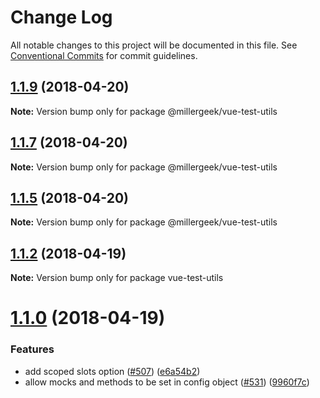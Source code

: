# Change Log

All notable changes to this project will be documented in this file.
See [Conventional Commits](https://conventionalcommits.org) for commit guidelines.

<a name="1.1.9"></a>
## [1.1.9](https://github.com/smiller171/vue-test-utils/compare/v1.1.7...v1.1.9) (2018-04-20)




**Note:** Version bump only for package @millergeek/vue-test-utils

<a name="1.1.7"></a>
## [1.1.7](https://github.com/smiller171/vue-test-utils/compare/v1.1.5...v1.1.7) (2018-04-20)




**Note:** Version bump only for package @millergeek/vue-test-utils

<a name="1.1.5"></a>
## [1.1.5](https://github.com/smiller171/vue-test-utils/compare/v1.1.2...v1.1.5) (2018-04-20)




**Note:** Version bump only for package @millergeek/vue-test-utils

<a name="1.1.2"></a>
## [1.1.2](https://github.com/smiller171/vue-test-utils/compare/v1.1.0...v1.1.2) (2018-04-19)




**Note:** Version bump only for package vue-test-utils

<a name="1.1.0"></a>
# [1.1.0](https://github.com/smiller171/vue-test-utils/compare/v1.0.0-beta.14...v1.1.0) (2018-04-19)


### Features

* add scoped slots option ([#507](https://github.com/smiller171/vue-test-utils/issues/507)) ([e6a54b2](https://github.com/smiller171/vue-test-utils/commit/e6a54b2))
* allow mocks and methods to be set in config object ([#531](https://github.com/smiller171/vue-test-utils/issues/531)) ([9960f7c](https://github.com/smiller171/vue-test-utils/commit/9960f7c))
